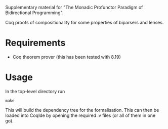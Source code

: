 Supplementary material for "The Monadic Profunctor Paradigm of Bidirectional Programming".

Coq proofs of compositionality for some properties of biparsers and lenses.

# Requirements

- Coq theorem prover (this has been tested with 8.19)

# Usage

In the top-level directory run

    make

This will build the dependency tree for the formalisation. This can then be loaded into CoqIde
by opening the required .v files (or all of them in one go).
